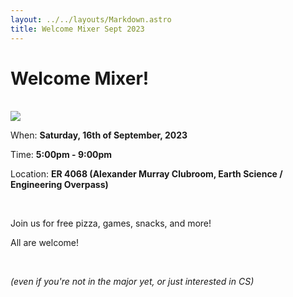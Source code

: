 ```yaml
---
layout: ../../layouts/Markdown.astro
title: Welcome Mixer Sept 2023
---
```


# Welcome Mixer!

<br />

<img src="https://www.cs.mun.ca/~csclub/assets/posters/2023/welcome-mixer-sept-2023.png" class="mx-auto my-4 w-full max-w-[40rem]" />

<br />

When: **Saturday, 16th of September, 2023**

Time: **5:00pm - 9:00pm**

Location: **ER 4068 (Alexander Murray Clubroom, Earth Science / Engineering Overpass)**

<br />

Join us for free pizza, games, snacks, and more!

All are welcome!

<br />

_(even if you're not in the major yet, or just interested in CS)_
